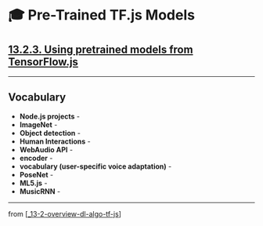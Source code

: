 # 🎓 Pre-Trained TF.js Models

## [**13.2.3.** Using pretrained models from TensorFlow.js](https://livebook.manning.com/book/deep-learning-with-javascript/chapter-13/100)

---

## **Vocabulary**

- **Node.js projects** -
- **ImageNet** -
- **Object detection** -
- **Human Interactions** -
- **WebAudio API** -
- **encoder** -
- **vocabulary (user-specific voice adaptation)** -
- **PoseNet** -
- **ML5.js** -
- **MusicRNN** -

---
from [[_13-2-overview-dl-algo-tf-js]]

[//begin]: # "Autogenerated link references for markdown compatibility"
[_13-2-overview-dl-algo-tf-js]: _13-2-overview-dl-algo-tf-js.md "🎓 DL Algo TF.js"
[//end]: # "Autogenerated link references"
